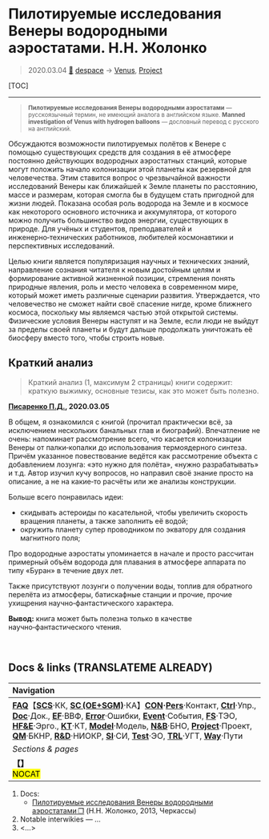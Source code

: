 # Пилотируемые исследования Венеры водородными аэростатами. Н.Н. Жолонко
> 2020.03.04 [🚀](../index/index.md) [despace](index.md) → [Venus](venus.md), [Project](project.md)

[TOC]

---

> <small>**Пилотируемые исследования Венеры водородными аэростатами** — русскоязычный термин, не имеющий аналога в английском языке. **Manned investigation of Venus with hydrogen balloons** — дословный перевод с русского на английский.</small>

Обсуждаются возможности пилотируемых полётов к Венере с помощью существующих средств для создания в её атмосфере постоянно действующих водородных аэростатных станций, которые могут положить начало колонизации этой планеты как резервной для человечества. Этим ставится вопрос о чрезвычайной важности исследований Венеры как ближайшей к Земле планеты по расстоянию, массе и размерам, которая смогла бы в будущем стать пригодной для жизни людей. Показана особая роль водорода на Земле и в космосе как некоторого основного источника и аккумулятора, от которого можно получить большинство видов энергии, существующих в природе. Для учёных и студентов, преподавателей и инженерно‑технических работников, любителей космонавтики и перспективных исследований.

Целью книги является популяризация научных и технических знаний, направление сознания читателя к новым достойным целям и формирование активной жизненной позиции, стремления понять природные явления, роль и место человека в современном мире, который может иметь различные сценарии развития. Утверждается, что человечество не сможет найти своё спасение нигде, кроме ближнего космоса, поскольку мы являемся частью этой открытой системы. Физические условия Венеры наступят и на Земле, если люди не выйдут за пределы своей планеты и будут дальше продолжать уничтожать её биосферу вместо того, чтобы строить новые.



## Краткий анализ
> Краткий анализ (1, максимум 2 страницы) книги содержит: краткую выжимку, основные тезисы, как это может быть полезно.

**[Писаренко П.Д.](person.md), 2020.03.05**

В общем, я ознакомился с книгой (прочитал практически всё, за исключением нескольких банальных глав и биографий). Впечатление не очень: напоминает рассмотрение всего, что касается колонизации Венеры от палки‑копалки до использования термоядерного синтеза. Причём указанное повествование ведётся как рассмотрение объекта с добавлением лозунга: «это нужно для полёта», «нужно разрабатывать» и т.д. Автор изучил кучу вопросов, но направил своё знание просто на описание, а не на какие‑то расчёты или же анализы конструкции.

Больше всего понравилась идеи:

   - скидывать астероиды по касательной, чтобы увеличить скорость вращения планеты, а также заполнить её водой;
   - окружить планету супер проводником по экватору для создания магнитного поля;

Про водородные аэростаты упоминается в начале и просто рассчитан примерный объём водорода для плавания в атмосфере аппарата по типу «Буран» в течение двух лет.

Также присутствуют лозунги о получении воды, топлив для обратного перелёта из атмосферы, батискафные станции и прочие, прочие ухищрения научно‑фантастического характера.

**Вывод:** книга может быть полезна только в качестве научно‑фантастического чтения.



<p style="page-break-after:always"> </p>

## Docs & links (TRANSLATEME ALREADY)
|Navigation|
|:--|
|**[FAQ](faq.md)**【**[SCS](scs.md)**·КК, **[SC (OE+SGM)](sc.md)**·КА】**[CON](contact.md)·[Pers](person.md)**·Контакт, **[Ctrl](control.md)**·Упр., **[Doc](doc.md)**·Док., **[EF](ef.md)**·ВВФ, **[Error](error.md)**·Ошибки, **[Event](event.md)**·События, **[FS](fs.md)**·ТЭО, **[HF&E](hfe.md)**·Эрго., **[KT](kt.md)**·КТ, **[Model](model.md)**·Модель, **[N&B](nnb.md)**·БНО, **[Project](project.md)**·Проект, **[QM](qm.md)**·БКНР, **[R&D](rnd.md)**·НИОКР, **[SI](si.md)**·СИ, **[Test](test.md)**·ЭО, **[TRL](trl.md)**·УГТ, **[Way](way.md)**·Пути|
|*Sections & pages*|
|**【[](.md)】**<br> <mark>NOCAT</mark>|

   1. Docs:
      - [Пилотируемые исследования Венеры водородными аэростатами ❐](f/aob/venus/jolonko_pilotiryemye_2013.pdf) (Н.Н. Жолонко, 2013, Черкассы)
   1. Notable interwikies — …
   1. <…>

